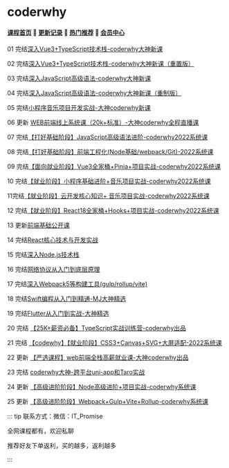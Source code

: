 # coderwhy

#### [**课程首页**](../../README.md) 💖 [**更新记录**](./gxjl.md) 💖 [**热门推荐**](./rmtj.md) 💖 [**会员中心**](./vip.md)

01 完结[深入Vue3+TypeScript技术栈-coderwhy大神新课](https://ke.qq.com/course/3453141)

02 完结[深入Vue3+TypeScript技术栈-coderwhy大神新课（重置版）](https://ke.qq.com/course/3453141)

03 完结[深入JavaScript高级语法-coderwhy大神新课](https://ke.qq.com/course/3619571)

04 完结[深入JavaScript高级语法-coderwhy大神新课（重制版）](http://leaaiv.cn/project-1/doc-18/深入JavaScript高级语法-coderwhy大神新课)

05 完结[小程序音乐项目开发实战-大神coderwhy新课](https://ke.qq.com/course/4162214)

06 更新 [WEB前端线上系统课（20k+标准）-大神coderwhy全程直播课](https://haohuo.jinritemai.com/views/product/detail?id=3538353127273142590)

07 完结[【打好基础阶段】JavaScript高级语法进阶-coderwhy2022系统课](https://ke.qq.com/course/5348790)

08 完结[【打好基础阶段】前端工程化(Node基础/webpack/Git)-2022系统课](https://ke.qq.com/course/5095837)

09 完结[【面向就业阶段】Vue3全家桶+Pinia+项目实战-coderwhy2022系统课](https://ke.qq.com/course/5348743)

10 完结[【就业阶段】小程序基础进阶+音乐项目实战-coderwhy2022系统课](https://ke.qq.com/course/5348776#term_id=105528529)

11完结[【就业阶段】云开发核心知识+ 音乐项目实战-coderwhy2022系统课](https://ke.qq.com/course/5348790)

12 完结[【就业阶段】React18全家桶+Hooks+项目实战-coderwhy2022系统课](https://ke.qq.com/course/5348785#term_id=105528541)

13 更新[前端基础公开课](https://ke.qq.com/course/4903388)

14 完结[React核心技术与开发实战](https://ke.qq.com/course/2555753)

15 完结[深入Node.js技术栈](https://ke.qq.com/course/3025600)

16 完结[网络协议从入门到底层原理](https://ke.qq.com/course/2900359)

17 完结[深入Webpack5等构建工具(gulp/rollup/vite)](https://ke.qq.com/course/3135768)

18 完结[Swift编程从入门到精通-MJ大神精选](https://ke.qq.com/course/392094)

19 完结[Flutter从入门到实战-大神精选](https://ke.qq.com/course/469774)

20 完结 [【25K+薪资必备】TypeScript实战训练营-coderwhy出品](https://ke.qq.com/course/package/78117)

21 完结 [【codewhy】【就业阶段】CSS3+Canvas+SVG+大屏适配-2022系统课](https://ke.qq.com/course/5066569)

22 更新 [【严选课程】web前端全栈高薪就业课-大神coderwhy出品](https://ke.qq.com/course/4903388#term_id=105074578)

23 完结 [coderwhy大神-跨平台uni-app和Taro实战](https://ke.qq.com/course/5597441)

24 更新 [【高级进阶阶段】Node高级进阶+项目实战-coderwhy系统课](https://ke.qq.com/course/5597475#term_id=105792876)

25 更新 [【高级进阶阶段】Webpack+Gulp+Vite+Rollup-coderwhy系统课](https://ke.qq.com/course/5597539)



::: tip
联系方式：微信：IT_Promise

全网课程都有，欢迎私聊

推荐好友下单返利，买的越多，返利越多

:::